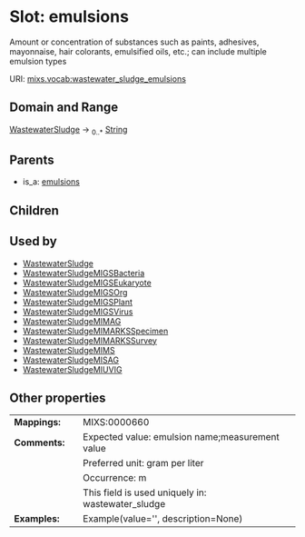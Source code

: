 
# Slot: emulsions


Amount or concentration of substances such as paints, adhesives, mayonnaise, hair colorants, emulsified oils, etc.; can include multiple emulsion types

URI: [mixs.vocab:wastewater_sludge_emulsions](https://w3id.org/mixs/vocab/wastewater_sludge_emulsions)


## Domain and Range

[WastewaterSludge](WastewaterSludge.md) &#8594;  <sub>0..\*</sub> [String](types/String.md)

## Parents

 *  is_a: [emulsions](emulsions.md)

## Children


## Used by

 * [WastewaterSludge](WastewaterSludge.md)
 * [WastewaterSludgeMIGSBacteria](WastewaterSludgeMIGSBacteria.md)
 * [WastewaterSludgeMIGSEukaryote](WastewaterSludgeMIGSEukaryote.md)
 * [WastewaterSludgeMIGSOrg](WastewaterSludgeMIGSOrg.md)
 * [WastewaterSludgeMIGSPlant](WastewaterSludgeMIGSPlant.md)
 * [WastewaterSludgeMIGSVirus](WastewaterSludgeMIGSVirus.md)
 * [WastewaterSludgeMIMAG](WastewaterSludgeMIMAG.md)
 * [WastewaterSludgeMIMARKSSpecimen](WastewaterSludgeMIMARKSSpecimen.md)
 * [WastewaterSludgeMIMARKSSurvey](WastewaterSludgeMIMARKSSurvey.md)
 * [WastewaterSludgeMIMS](WastewaterSludgeMIMS.md)
 * [WastewaterSludgeMISAG](WastewaterSludgeMISAG.md)
 * [WastewaterSludgeMIUVIG](WastewaterSludgeMIUVIG.md)

## Other properties

|  |  |  |
| --- | --- | --- |
| **Mappings:** | | MIXS:0000660 |
| **Comments:** | | Expected value: emulsion name;measurement value |
|  | | Preferred unit: gram per liter |
|  | | Occurrence: m |
|  | | This field is used uniquely in: wastewater_sludge |
| **Examples:** | | Example(value='', description=None) |

